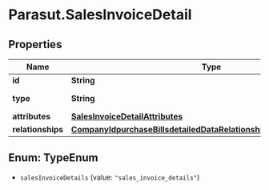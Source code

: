 # Parasut.SalesInvoiceDetail

## Properties
Name | Type | Description | Notes
------------ | ------------- | ------------- | -------------
**id** | **String** |  | [optional] 
**type** | **String** | Type of the resource | [optional] 
**attributes** | [**SalesInvoiceDetailAttributes**](SalesInvoiceDetailAttributes.md) |  | 
**relationships** | [**CompanyIdpurchaseBillsdetailedDataRelationshipsDetailsRelationships**](CompanyIdpurchaseBillsdetailedDataRelationshipsDetailsRelationships.md) |  | [optional] 


<a name="TypeEnum"></a>
## Enum: TypeEnum


* `salesInvoiceDetails` (value: `"sales_invoice_details"`)





